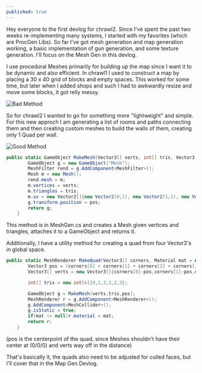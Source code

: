 ```yaml
---
published: true
---
```


Hey everyone to the first devlog for chrawl2. Since I've spent the past two weeks re-implementing many systems, I started with my favorites (which are ProcGen Libs). So far I've got mesh generation and map generation working, a basic implementation of gun generation, and some texture generation. I'll focus on the Mesh Gen in this devlog.

I use procedural Meshes primarily for building up the map since I want it to be dynamic and also efficient. In chrawl1 I used to construct a map by placing a 30 x 40 grid of blocks and empty spaces. This worked for some time, but later when I added shops and such I had to awkwardly resize and move some blocks, it got relly messy. 

![Bad Method](http://i.imgur.com/XLOZtqS.png)

So for chrawl2 I wanted to go for something more "lightweight" and simple. For this new approch I am generating a list of rooms and paths connecting them and then creating custom meshes to build the walls of them, creating only 1 Quad per wall.

![Good Method](http://i.imgur.com/dEYBxK4.png)

```c#
public static GameObject MakeMesh(Vector3[] verts, int[] tris, Vector3 pos){
    	GameObject g = new GameObject("Mesh");
    	MeshFilter rend = g.AddComponent<MeshFilter>();
    	Mesh m = new Mesh();
    	rend.mesh = m;
    	m.vertices = verts;
    	m.triangles = tris;
    	m.uv = new Vector2[]{new Vector2(0,1), new Vector2(1,1), new Vector2(1,0), new Vector2(0,0)};
    	g.transform.position = pos;
    	return g;
    }
```

This method is in MeshGen.cs and creates a Mesh given vertices and triangles, attaches it to a GameObject and returns it. 

Additionally, I have a utility method for creating a quad from four Vector3's in global space.

```c#
public static MeshRenderer MakeQuad(Vector3[] corners, Material mat = null){
    	Vector3 pos = (corners[0] + corners[1] + corners[2] + corners[3])/4;
    	Vector3[] verts = new Vector3[]{corners[0]-pos,corners[1]-pos,corners[2]-pos,corners[3]-pos};

		int[] tris = new int[6]{0,1,3,1,2,3};

		GameObject g = MakeMesh(verts,tris,pos);
    	MeshRenderer r = g.AddComponent<MeshRenderer>();
    	g.AddComponent<MeshCollider>();
    	g.isStatic = true;
    	if(mat != null)r.material = mat;
    	return r;
    }
```
(pos is the centerpoint of the quad, since Meshes shouldn't have their center at (0/0/0) and verts way off in the distance)

That's basically it, the quads also need to be adjusted for culled faces, but I'll cover that in the Map Gen Devlog.
